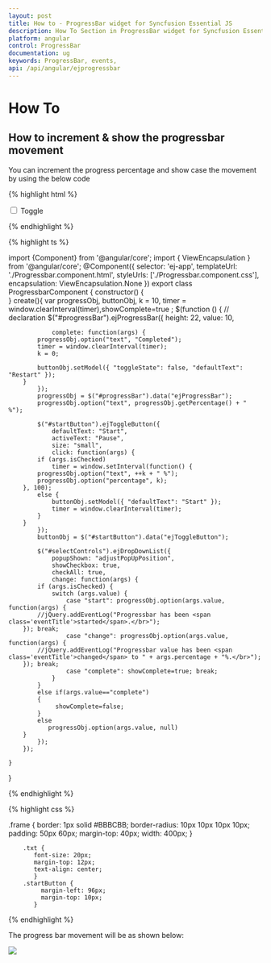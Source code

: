 ```yaml
---
layout: post
title: How to - ProgressBar widget for Syncfusion Essential JS
description: How To Section in ProgressBar widget for Syncfusion Essential JS
platform: angular
control: ProgressBar
documentation: ug
keywords: ProgressBar, events, 
api: /api/angular/ejprogressbar
---
```


# How To

## How to increment & show the progressbar movement

You can increment the progress percentage and show case the movement by using the below code

{% highlight html %}

<div class="frame">
            <div class="control">
               <ej-progressbar id="progressBar"  height="20"  width="200" (create)="create()" > </ej-progressbar > 
            <div class="startButton">
                <input type="checkbox" id="startButton" />
                 <label for="startButton">Toggle</label>
            </div>
           </div>   
 </div> 

{% endhighlight %}

{% highlight ts %}

import {Component} from '@angular/core';
import { ViewEncapsulation } from '@angular/core';
@Component({
    selector: 'ej-app',
    templateUrl: './Progressbar.component.html',
    styleUrls: ['./Progressbar.component.css'],
    encapsulation: ViewEncapsulation.None
})
export class ProgressbarComponent {
    constructor() {           
    }
    create(){
	var progressObj, buttonObj, k = 10, timer = window.clearInterval(timer),showComplete=true ;
        $(function () {
            // declaration
            $("#progressBar").ejProgressBar({
                height: 22,
                value: 10,
               
                complete: function(args) {
            progressObj.option("text", "Completed");
            timer = window.clearInterval(timer);
            k = 0;
            
            buttonObj.setModel({ "toggleState": false, "defaultText": "Restart" });
        }
            });
            progressObj = $("#progressBar").data("ejProgressBar");
            progressObj.option("text", progressObj.getPercentage() + " %");

            $("#startButton").ejToggleButton({
                defaultText: "Start",
                activeText: "Pause",
                size: "small",
                click: function(args) {
            if (args.isChecked) 
                timer = window.setInterval(function() {
            progressObj.option("text", ++k + " %");
            progressObj.option("percentage", k);
        }, 100);
            else {
                buttonObj.setModel({ "defaultText": "Start" });
                timer = window.clearInterval(timer);
            }
        }
            });
            buttonObj = $("#startButton").data("ejToggleButton");

            $("#selectControls").ejDropDownList({
                popupShown: "adjustPopUpPosition",
                showCheckbox: true,
                checkAll: true,
                change: function(args) {
            if (args.isChecked) {
                switch (args.value) {
                    case "start": progressObj.option(args.value, function(args) {
            //jQuery.addEventLog("Progressbar has been <span class='eventTitle'>started</span>.</br>");
        }); break;
                    case "change": progressObj.option(args.value, function(args) {
            //jQuery.addEventLog("Progressbar value has been <span class='eventTitle'>changed</span> to " + args.percentage + "%.</br>");
        }); break;
                    case "complete": showComplete=true; break;
                }
            }
            else if(args.value=="complete") 
			{             
                 showComplete=false; 
            }
            else
			   progressObj.option(args.value, null)            
        }
            });
        });
	
	}
}

{% endhighlight %}

{% highlight css %}

 .frame {
            border: 1px solid #BBBCBB;
            border-radius: 10px 10px 10px 10px;
            padding: 50px 60px;
            margin-top: 40px;
            width: 400px;
            }
       
        .txt {
           font-size: 20px;
           margin-top: 12px;
           text-align: center;
           }
        .startButton {
             margin-left: 96px;
             margin-top: 10px;
           }

{% endhighlight %}

The progress bar movement will be as shown below:

![](HowTo_images/HowTo_img1.jpeg)


